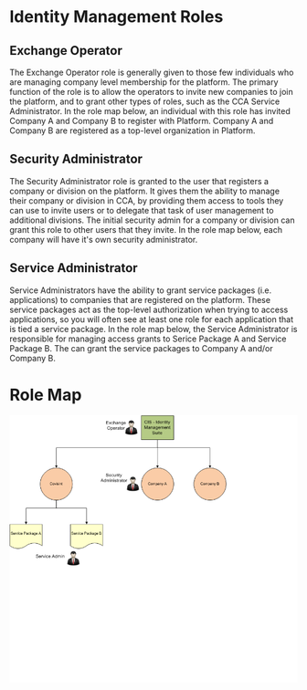 # Identity Management Roles

## Exchange Operator
The Exchange Operator role is generally given to those few individuals who are managing company level membership for the platform.  The primary function of the role is to allow the operators to invite new companies to join the platform, and to grant other types of roles, such as the CCA Service Administrator. In the role map below, an individual with this role has invited Company A and Company B to register with Platform. Company A and Company B are registered as a top-level organization in Platform.

## Security Administrator
The Security Administrator role is granted to the user that registers a company or division on the platform.  It gives them the ability to manage their company or division in CCA, by providing them access to tools they can use to invite users or to delegate that task of user management to additional divisions.  The initial security admin for a company or division can grant this role to other users that they invite. In the role map below, each company will have it's own security administrator.

## Service Administrator
Service Administrators have the ability to grant service packages (i.e. applications) to companies that are registered on the platform.  These service packages act as the top-level authorization when trying to access applications, so you will often see at least one role for each application that is tied a service package. In the role map below, the Service Administrator is responsible for managing access grants to Serice Package A and Service Package B. The can grant the service packages to Company A and/or Company B.

# Role Map
![](idm_rolemap.png)



